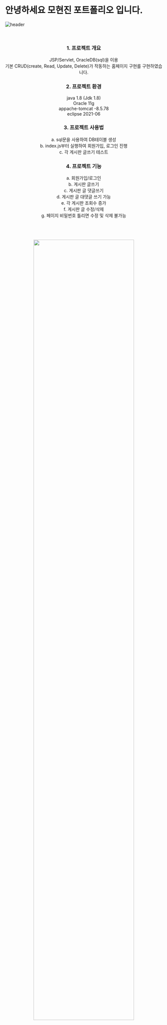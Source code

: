 # 안녕하세요 모현진 포트폴리오 입니다.

<!--
**mo0923/mo0923** is a ✨ _special_ ✨ repository because its `README.md` (this file) appears on your GitHub profile.
-->


![header](https://capsule-render.vercel.app/api?type=waving&&color=gradient&height=100&section=header&fontSize=90)


<div align = "center">

<br/>
<h3>1. 프로젝트 개요</h3>
 <p>JSP/Servlet, OracleDB(sql)을 이용 <br/>
  기본 CRUD(create, Read, Update, Delete)가 작동하는 홈페이지 구현를 구현하였습니다.</p>


<h3>2. 프로젝트 환경</h3>
 java 1.8 (Jdk 1.8) <br/>
 Oracle 11g <br/>
 appache-tomcat -8.5.78 <br/>
 eclipse 2021-06 <br/>
 
 <h3>3. 프로젝트 사용법</h3> 
  a. sql문을 사용하여 DB테이블 생성 <br/>
  b. index.js부터 실행하여 회원가입, 로그인 진행 <br/>
  c. 각 게시판 글쓰기 테스트 <br/>
  
 <h3>4. 프로젝트 기능</h3>
  a. 회원가입/로그인 <br/>
  b. 게시판 글쓰기 <br/>
  c. 게시판 글 댓글쓰기 <br/>
  d. 게시판 글 대댓글 쓰기 가능 <br/>
  e. 각 게시판 조회수 증가 <br/>
  f. 게시판 글 수정/삭제 <br/>
  g. 페이지 비밀번호 틀리면 수정 및 삭제 불가능 <br/>
<br/><br/><br/><br/>
 
<img width="80%" src="https://user-images.githubusercontent.com/111559730/209597639-0ed18f24-fc75-48cc-9a55-63fd726bd613.mp4"/>


<br/><br/><br/><br/>

[![Hits](https://hits.seeyoufarm.com/api/count/incr/badge.svg?url=https%3A%2F%2Fgithub.com%2Fmo0923&count_bg=%23F5A3F0&title_bg=%23965DD7&icon=&icon_color=%23E7E7E7&title=visit&edge_flat=false)](https://hits.seeyoufarm.com)
 
﹏﹏﹏﹏﹏﹏﹏﹏﹏﹏﹏﹏

<br/><br/>
 
<h3>💻 Tech Stack 💻</h3>
<br/>



<img src="https://img.shields.io/badge/JavaScript-F7DF1E?style=flat-square&logo=JavaScript&logoColor=white"/>
<img src="https://img.shields.io/badge/Eclipse IDE-2C2255?style=flat-square&logo=Eclipse IDE&logoColor=white"/>
<br>
<img src="https://img.shields.io/badge/jQuery-0769AD?style=flat-square&logo=jQuery&logoColor=white"/>
<img src="https://img.shields.io/badge/React-61DAFB?style=flat-square&logo=React&logoColor=white"/>
<img src="https://img.shields.io/badge/Node.js-339933?style=flat-square&logo=Node.js&logoColor=white"/>
<br>
<img src="https://img.shields.io/badge/MySQL-4479A1?style=flat-square&logo=MySQL&logoColor=white"/>
<img src="https://img.shields.io/badge/Git-F05032?style=flat-square&logo=Git&logoColor=white"/>
<img src="https://img.shields.io/badge/Visual Studio Code-007ACC?style=flat-square&logo=Visual Studio Code&logoColor=white"/>
<img src="https://img.shields.io/badge/Linux-FCC624?style=flat-square&logo=Linux&logoColor=white"/>







</div>

<br/>

![footer](https://capsule-render.vercel.app/api?type=waving&&color=gradient&height=100&section=footer&fontSize=90)

